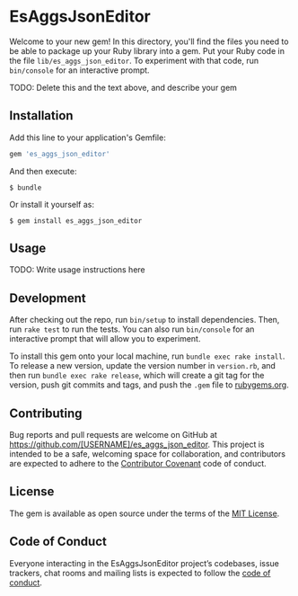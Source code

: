 # EsAggsJsonEditor

Welcome to your new gem! In this directory, you'll find the files you need to be able to package up your Ruby library into a gem. Put your Ruby code in the file `lib/es_aggs_json_editor`. To experiment with that code, run `bin/console` for an interactive prompt.

TODO: Delete this and the text above, and describe your gem

## Installation

Add this line to your application's Gemfile:

```ruby
gem 'es_aggs_json_editor'
```

And then execute:

    $ bundle

Or install it yourself as:

    $ gem install es_aggs_json_editor

## Usage

TODO: Write usage instructions here

## Development

After checking out the repo, run `bin/setup` to install dependencies. Then, run `rake test` to run the tests. You can also run `bin/console` for an interactive prompt that will allow you to experiment.

To install this gem onto your local machine, run `bundle exec rake install`. To release a new version, update the version number in `version.rb`, and then run `bundle exec rake release`, which will create a git tag for the version, push git commits and tags, and push the `.gem` file to [rubygems.org](https://rubygems.org).

## Contributing

Bug reports and pull requests are welcome on GitHub at https://github.com/[USERNAME]/es_aggs_json_editor. This project is intended to be a safe, welcoming space for collaboration, and contributors are expected to adhere to the [Contributor Covenant](http://contributor-covenant.org) code of conduct.

## License

The gem is available as open source under the terms of the [MIT License](https://opensource.org/licenses/MIT).

## Code of Conduct

Everyone interacting in the EsAggsJsonEditor project’s codebases, issue trackers, chat rooms and mailing lists is expected to follow the [code of conduct](https://github.com/[USERNAME]/es_aggs_json_editor/blob/master/CODE_OF_CONDUCT.md).
